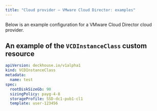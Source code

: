 ```yaml
---
title: "Cloud provider — VMware Cloud Director: examples"
---
```


Below is an example configuration for a VMware Cloud Director cloud provider.

## An example of the `VCDInstanceClass` custom resource

```yaml
apiVersion: deckhouse.io/v1alpha1
kind: VCDInstanceClass
metadata:
  name: test
spec:
  rootDiskSizeGb: 90
  sizingPolicy: payg-4-8
  storageProfile: SSD-dc1-pub1-cl1
  template: user-123456
```
